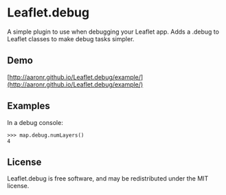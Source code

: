 # Leaflet.debug

A simple plugin to use when debugging your Leaflet app.  Adds a .debug to Leaflet classes to make debug tasks simpler. 

## Demo

[http://aaronr.github.io/Leaflet.debug/example/](http://aaronr.github.io/Leaflet.debug/example/)

## Examples

In a debug console:

    >>> map.debug.numLayers()
    4

## License

Leaflet.debug is free software, and may be redistributed under the MIT license.
